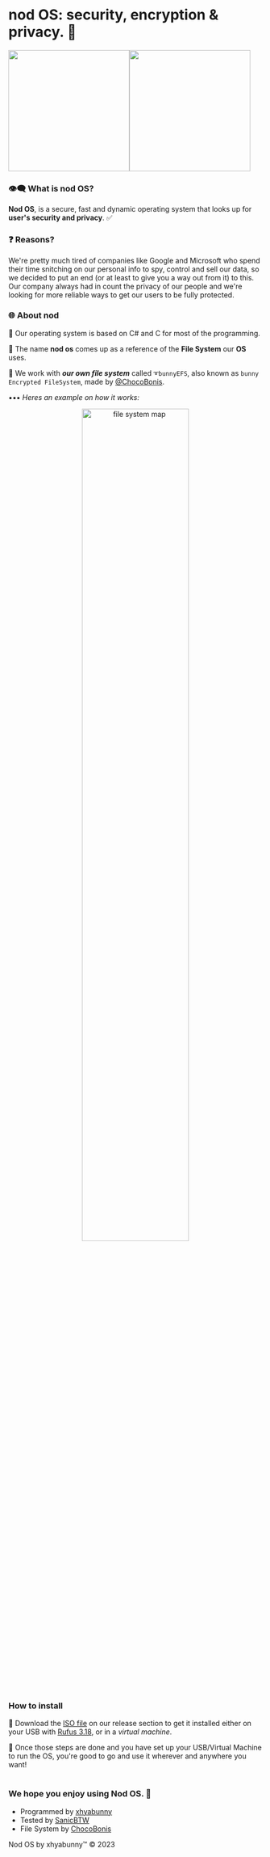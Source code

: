# nod OS: security, encryption & privacy. 🧪

<div style="display:flex">
 <img src="https://user-images.githubusercontent.com/106491722/222940428-aa4c7478-fde0-49ed-977e-03ed85adc3b8.png" height="240px"/>
 <img src="https://github-production-user-asset-6210df.s3.amazonaws.com/106491722/247286214-f99786c9-a70e-47ba-8557-d4577cee8260.png" height="240px"/>
</div>

### 👁‍🗨 What is nod OS?
**Nod OS**, is a secure, fast and dynamic operating system that looks up for **user's security and privacy**. ✅

### ❓ Reasons?
We're pretty much tired of companies like Google and Microsoft who spend their time snitching on our personal info to spy, control and sell our data, so we decided to put an end (or at least to give you a way out from it) to this.
Our company always had in count the privacy of our people and we're looking for more reliable ways to get our users to be fully protected.

### 🌐 About nod
🔹 Our operating system is based on C# and C for most of the programming.

🔹 The name **nod os** comes up as a reference of the **File System** our **OS** uses.

🔹 We work with ***our own file system*** called ``➰bunnyEFS``, also known as ``bunny Encrypted FileSystem``, made by [@ChocoBonis](https://github.com/ChocoBonis).

 ▪▪▪ *Heres an example on how it works:*

<div align="center">
<img style="width:65%" src="https://user-images.githubusercontent.com/106491722/222941958-a71e3b5a-43f8-4b4d-8399-57d64af4db68.png" alt="file system map"/>
</div>

### How to install
🔹 Download the [ISO file]() on our release section to get it installed either on your USB with [Rufus 3.18](https://github.com/pbatard/rufus/releases/download/v3.18/rufus-3.18.exe), or in a *virtual machine*.

🔹 Once those steps are done and you have set up your USB/Virtual Machine to run the OS, you're good to go and use it wherever and anywhere you want!

#
### We hope you enjoy using Nod OS. 💝
- Programmed by [xhyabunny](https://github.com/xhyabunny)
- Tested by [SanicBTW](https://github.com/SanicBTW)
- File System by [ChocoBonis](https://github.com/ChocoBonis)

Nod OS by xhyabunny™ © 2023
